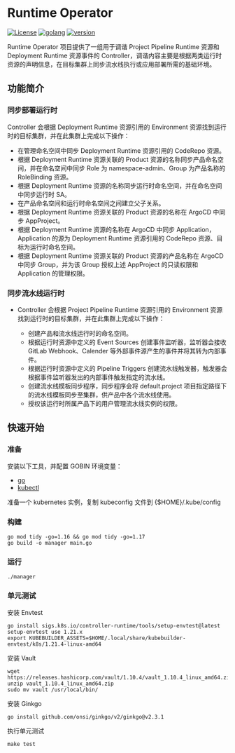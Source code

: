 # Runtime Operator

[![License](https://img.shields.io/badge/License-Apache%202.0-blue.svg)](https://opensource.org/licenses/Apache-2.0)
[![golang](https://img.shields.io/badge/golang-v1.17.13-brightgreen)](https://go.dev/doc/install)
[![version](https://img.shields.io/badge/version-v0.3.1-green)]()

Runtime Operator 项目提供了一组用于调谐 Project Pipeline Runtime 资源和 Deployment Runtime 资源事件的 Controller，调谐内容主要是根据两类运行时资源的声明信息，在目标集群上同步流水线执行或应用部署所需的基础环境。

## 功能简介

### 同步部署运行时

Controller 会根据 Deployment Runtime 资源引用的 Environment 资源找到运行时的目标集群，并在此集群上完成以下操作：

- 在管理命名空间中同步 Deployment Runtime 资源引用的 CodeRepo 资源。
- 根据 Deployment Runtime 资源关联的 Product 资源的名称同步产品命名空间，并在命名空间中同步 Role 为 namespace-admin、Group 为产品名称的 RoleBinding 资源。
- 根据 Deployment Runtime 资源的名称同步运行时命名空间，并在命名空间中同步运行时 SA。
- 在产品命名空间和运行时命名空间之间建立父子关系。
- 根据 Deployment Runtime 资源关联的 Product 资源的名称在 ArgoCD 中同步 AppProject。
- 根据 Deployment Runtime 资源的名称在 ArgoCD 中同步 Application，Application 的源为 Deployment Runtime 资源引用的 CodeRepo 资源、目标为运行时命名空间。
- 根据 Deployment Runtime 资源关联的 Product 资源的产品名称在 ArgoCD 中同步 Group，并为该 Group 授权上述 AppProject 的只读权限和 Application 的管理权限。

### 同步流水线运行时

- Controller 会根据 Project Pipeline Runtime 资源引用的 Environment 资源找到运行时的目标集群，并在此集群上完成以下操作：

  - 创建产品和流水线运行时的命名空间。
  - 根据运行时资源中定义的 Event Sources 创建事件监听器，监听器会接收 GitLab Webhook、Calender 等外部事件源产生的事件并将其转为内部事件。
  - 根据运行时资源中定义的 Pipeline Triggers 创建流水线触发器，触发器会根据事件监听器发出的内部事件触发指定的流水线。
  - 创建流水线模板同步程序，同步程序会将 default.project 项目指定路径下的流水线模板同步至集群，供产品中各个流水线使用。
  - 授权该运行时所属产品下的用户管理流水线实例的权限。

## 快速开始

### 准备

安装以下工具，并配置 GOBIN 环境变量：

- [go](https://golang.org/dl/)
- [kubectl](https://kubernetes.io/docs/tasks/tools/)

准备一个 kubernetes 实例，复制 kubeconfig 文件到 {$HOME}/.kube/config

### 构建

```shell
go mod tidy -go=1.16 && go mod tidy -go=1.17
go build -o manager main.go
```

### 运行
```shell
./manager
```

### 单元测试

安装 Envtest

```shell
go install sigs.k8s.io/controller-runtime/tools/setup-envtest@latest
setup-envtest use 1.21.x
export KUBEBUILDER_ASSETS=$HOME/.local/share/kubebuilder-envtest/k8s/1.21.4-linux-amd64
```

安装 Vault

```shell
wget https://releases.hashicorp.com/vault/1.10.4/vault_1.10.4_linux_amd64.zip
unzip vault_1.10.4_linux_amd64.zip
sudo mv vault /usr/local/bin/
```

安装 Ginkgo

```shell
go install github.com/onsi/ginkgo/v2/ginkgo@v2.3.1
```

执行单元测试

```shell
make test
```

